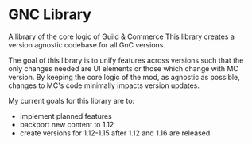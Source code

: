 # GNC Library

A library of the core logic of Guild & Commerce
This library creates a version agnostic codebase for all GnC versions.

The goal of this library is to unify features across versions such that 
the only changes needed are UI elements or those which change with MC 
version.  By keeping the core logic of the mod, as agnostic as possible,
changes to MC's code minimally impacts version updates.

My current goals for this library are to:
- implement planned features
- backport new content to 1.12
- create versions for 1.12-1.15 after 1.12 and 1.16 are released. 